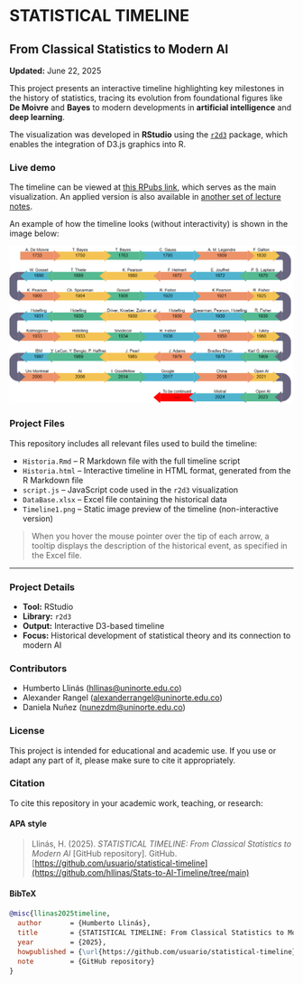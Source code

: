# STATISTICAL TIMELINE 
## From Classical Statistics to Modern AI

**Updated:** June 22, 2025

This project presents an interactive timeline highlighting key milestones in the history of statistics, tracing its evolution from foundational figures like **De Moivre** and **Bayes** to modern developments in **artificial intelligence** and **deep learning**.

The visualization was developed in **RStudio** using the [`r2d3`](https://cran.r-project.org/web/packages/r2d3/index.html) package, which enables the integration of D3.js graphics into R.

### Live demo

The timeline can be viewed at [this RPubs link](https://rpubs.com/hllinas/R_Stat_to_AI_Timeline), which serves as the main visualization. An applied version is also available in [another set of lecture notes](https://rpubs.com/hllinas/R_Multivariado_Historia).

An example of how the timeline looks (without interactivity) is shown in the image below:  

![Timeline Preview](./Timeline1.png)

### Project Files

This repository includes all relevant files used to build the timeline:

- `Historia.Rmd` – R Markdown file with the full timeline script
- `Historia.html` – Interactive timeline in HTML format, generated from the R Markdown file
- `script.js` – JavaScript code used in the `r2d3` visualization  
- `DataBase.xlsx` – Excel file containing the historical data
- `Timeline1.png` – Static image preview of the timeline (non-interactive version)  

> When you hover the mouse pointer over the tip of each arrow, a tooltip displays the description of the historical event, as specified in the Excel file.
---

### Project Details

- **Tool:** RStudio  
- **Library:** `r2d3`  
- **Output:** Interactive D3-based timeline  
- **Focus:** Historical development of statistical theory and its connection to modern AI  

### Contributors

- Humberto Llinás (hllinas@uninorte.edu.co)
- Alexander Rangel (alexanderrangel@uninorte.edu.co) 
- Daniela Nuñez (nunezdm@uninorte.edu.co)

### License

This project is intended for educational and academic use. If you use or adapt any part of it, please make sure to cite it appropriately.

### Citation

To cite this repository in your academic work, teaching, or research:

#### APA style

> Llinás, H. (2025). *STATISTICAL TIMELINE: From Classical Statistics to Modern AI* [GitHub repository].
                    GitHub. [https://github.com/usuario/statistical-timeline](https://github.com/hllinas/Stats-to-AI-Timeline/tree/main)

#### BibTeX

```bibtex
@misc{llinas2025timeline,
  author       = {Humberto Llinás},
  title        = {STATISTICAL TIMELINE: From Classical Statistics to Modern AI},
  year         = {2025},
  howpublished = {\url{https://github.com/usuario/statistical-timeline}},
  note         = {GitHub repository}
}
